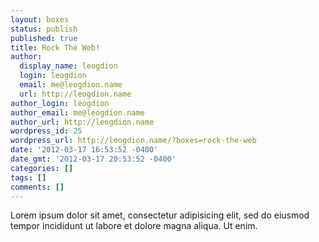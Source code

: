 ```yaml
---
layout: boxes
status: publish
published: true
title: Rock The Web!
author:
  display_name: leogdion
  login: leogdion
  email: me@leogdion.name
  url: http://leogdion.name
author_login: leogdion
author_email: me@leogdion.name
author_url: http://leogdion.name
wordpress_id: 25
wordpress_url: http://leogdion.name/?boxes=rock-the-web
date: '2012-03-17 16:53:52 -0400'
date_gmt: '2012-03-17 20:53:52 -0400'
categories: []
tags: []
comments: []
---
```

<p>Lorem ipsum dolor sit amet, consectetur adipisicing elit, sed do eiusmod tempor incididunt ut labore et dolore magna aliqua. Ut enim.</p>
